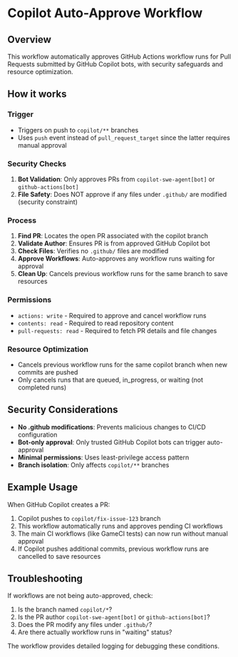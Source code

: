 # Copilot Auto-Approve Workflow

## Overview

This workflow automatically approves GitHub Actions workflow runs for Pull Requests submitted by GitHub Copilot bots, with security safeguards and resource optimization.

## How it works

### Trigger
- Triggers on push to `copilot/**` branches
- Uses `push` event instead of `pull_request_target` since the latter requires manual approval

### Security Checks
1. **Bot Validation**: Only approves PRs from `copilot-swe-agent[bot]` or `github-actions[bot]`
2. **File Safety**: Does NOT approve if any files under `.github/` are modified (security constraint)

### Process
1. **Find PR**: Locates the open PR associated with the copilot branch
2. **Validate Author**: Ensures PR is from approved GitHub Copilot bot
3. **Check Files**: Verifies no `.github/` files are modified
4. **Approve Workflows**: Auto-approves any workflow runs waiting for approval
5. **Clean Up**: Cancels previous workflow runs for the same branch to save resources

### Permissions
- `actions: write` - Required to approve and cancel workflow runs  
- `contents: read` - Required to read repository content
- `pull-requests: read` - Required to fetch PR details and file changes

### Resource Optimization
- Cancels previous workflow runs for the same copilot branch when new commits are pushed
- Only cancels runs that are queued, in_progress, or waiting (not completed runs)

## Security Considerations

- **No .github modifications**: Prevents malicious changes to CI/CD configuration
- **Bot-only approval**: Only trusted GitHub Copilot bots can trigger auto-approval  
- **Minimal permissions**: Uses least-privilege access pattern
- **Branch isolation**: Only affects `copilot/**` branches

## Example Usage

When GitHub Copilot creates a PR:
1. Copilot pushes to `copilot/fix-issue-123` branch
2. This workflow automatically runs and approves pending CI workflows
3. The main CI workflows (like GameCI tests) can now run without manual approval
4. If Copilot pushes additional commits, previous workflow runs are cancelled to save resources

## Troubleshooting

If workflows are not being auto-approved, check:
1. Is the branch named `copilot/*`?
2. Is the PR author `copilot-swe-agent[bot]` or `github-actions[bot]`?
3. Does the PR modify any files under `.github/`?
4. Are there actually workflow runs in "waiting" status?

The workflow provides detailed logging for debugging these conditions.